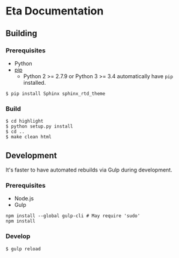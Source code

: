 # Eta Documentation

## Building

### Prerequisites

- Python
- [pip](https://pip.pypa.io/en/stable/installing/)
  - Python 2 >= 2.7.9 or Python 3 >= 3.4 automatically have `pip` installed.

```
$ pip install Sphinx sphinx_rtd_theme
```

### Build

```
$ cd highlight
$ python setup.py install
$ cd ..
$ make clean html
```

## Development

It's faster to have automated rebuilds via Gulp during development.

### Prerequisites

- Node.js
- Gulp

```
npm install --global gulp-cli # May require 'sudo'
npm install
```

### Develop

```
$ gulp reload
```
